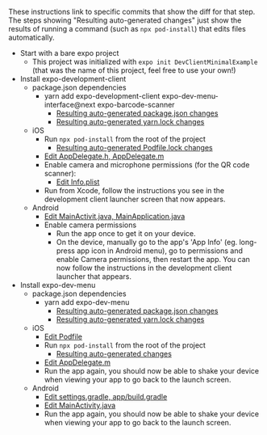 These instructions link to specific commits that show the diff for that step. The steps showing "Resulting auto-generated changes" just show the results of running a command (such as `npx pod-install`) that edits files automatically.

- Start with a bare expo project
    - This project was initialized with `expo init DevClientMinimalExample` (that was the name of this project, feel free to use your own!)
- Install expo-development-client
  - package.json dependencies
    - yarn add expo-development-client expo-dev-menu-interface@next expo-barcode-scanner
      - [Resulting auto-generated package.json changes](https://github.com/nikki93/expo-development-client-minimal-example/commit/2428aca062f2725d36c9c06139715f50d74e09b8)
      - [Resulting auto-generated yarn.lock changes](https://github.com/nikki93/expo-development-client-minimal-example/commit/cc86a874eee559214fe371d9f2d3bc20afaa502c)
  - iOS
    - Run `npx pod-install` from the root of the project
      - [Resulting auto-generated Podfile.lock changes](https://github.com/nikki93/expo-development-client-minimal-example/commit/b86f767da63508bf91b158e47d795f0f050b3ca8)
    - [Edit AppDelegate.h, AppDelegate.m](https://github.com/nikki93/expo-development-client-minimal-example/commit/782b38364e3fbcd3512ab1b3a7e88fd7c97c9d5d)
    - Enable camera and microphone permissions (for the QR code scanner):
      - [Edit Info.plist](https://github.com/nikki93/expo-development-client-minimal-example/commit/a1f11a1aed26629530a9b264bc5721501227e1c4)
    - Run from Xcode, follow the instructions you see in the development client launcher screen that now appears.
  - Android
    - [Edit MainActivit.java, MainApplication.java](https://github.com/nikki93/expo-development-client-minimal-example/commit/1fa4504373ae4541ee7027b60ed00848848732c4)
    - Enable camera permissions
      - Run the app once to get it on your device.
      - On the device, manually go to the app's 'App Info' (eg. long-press app icon in Android menu), go to permissions and enable Camera permissions, then restart the app. You can now follow the instructions in the development client launcher that appears.
- Install expo-dev-menu
  - package.json dependencies
    - yarn add expo-dev-menu
      - [Resulting auto-generated package.json changes](https://github.com/nikki93/expo-development-client-minimal-example/commit/88858ca8aa3d5885f8dbe01ab7194e2af53dff7a)
      - [Resulting auto-generated yarn.lock changes](https://github.com/nikki93/expo-development-client-minimal-example/commit/3dbcbe93810e364b2e4ee184951184d2abd810d3)
  - iOS
    - [Edit Podfile](https://github.com/nikki93/expo-development-client-minimal-example/commit/70cf83b766741e95837cf9b2075968684846bf98)
    - Run `npx pod-install` from the root of the project
      - [Resulting auto-generated changes](https://github.com/nikki93/expo-development-client-minimal-example/commit/51adbc675ac530f287fb37ab9041c465bdfb0959)
    - [Edit AppDelegate.m](https://github.com/nikki93/expo-development-client-minimal-example/commit/84aef7bb920fa728fb7e472d89a9fc99aa492c69)
    - Run the app again, you should now be able to shake your device when viewing your app to go back to the launch screen.
  - Android
    - [Edit settings.gradle, app/build.gradle](https://github.com/nikki93/expo-development-client-minimal-example/commit/ace92be22a5b1c03ca4db93ff0a10adb5d8a7d53)
    - [Edit MainActivity.java](https://github.com/nikki93/expo-development-client-minimal-example/commit/bc2038bcf9d3e54f76aa04d18a40248c1de79bea)
    - Run the app again, you should now be able to shake your device when viewing your app to go back to the launch screen.
